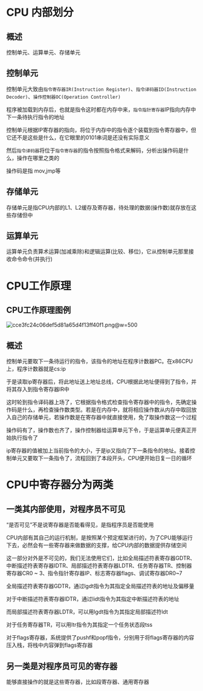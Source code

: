 
# CPU 内部划分
## 概述
控制单元、运算单元、存储单元

## 控制单元
控制单元大致由`指令寄存器IR(Instruction Register)`、`指令译码器ID(Instruction Decoder)`、`操作控制器OC(Operation Controller)`

程序被加载到内存后，也就是指令这时都在内存中来，`指令指针寄存器`IP指向内存中下一条待执行指令的地址

控制单元根据IP寄存器的指向，将位于内存中的指令逐个装载到指令寄存器中，但它还不是这些是什么，在它眼里的0101串词是还没有实际意义

然后`指令译码器`将位于`指令寄存器`的指令按照指令格式来解码，分析出操作码是什么，操作在哪里之类的

操作码是指 mov,jmp等

## 存储单元
存储单元是指CPU内部的L1、L2缓存及寄存器，待处理的数据(操作数)就存放在这些存储但中

## 运算单元
运算单元负责算术运算(加减乘除)和逻辑运算(比较、移位)，它从控制单元那里接收命令命令(并执行)

# CPU工作原理
## CPU工作原理图例
![cce3fc24c06def5d81a65d4f13ff40f1.png](evernotecid://95103871-7E20-47B6-A8DD-62C60FAB24B1/appyinxiangcom/15513169/ENResource/p14325)@w=500

## 概述
控制单元要取下一条待运行的指令，该指令的地址在程序计数器PC。在x86CPU上，程序计数器就是cs:ip

于是读取ip寄存器后，将此地址送上地址总线，CPU根据此地址便得到了指令，并将其存入到指令寄存器IR中

这时轮到指令译码器上场了，它根据指令格式检查指令寄存器中的指令，先确定操作码是什么，再检查操作数类型。若是在内存中，就将相应操作数从内存中取回放入自己的存储单元，若操作数是在寄存器中就直接使用，免了取操作数这一个过程

操作码有了，操作数也齐了，操作控制器给运算单元下令，于是运算单元便真正开始执行指令了

ip寄存器的值被加上当前指令的大小，于是ip又指向了下一条指令的地址。接着控制单元又要取下一条指令了，流程回到了本段开头，CPU便开始日复一日的循环


# CPU中寄存器分为两类
## 一类其内部使用，对程序员不可见
“是否可见”不是说寄存器是否能看得见，是指程序员是否能使用

CPU内部有其自己的运行机制，是按照某个预定框架进行的，为了CPU能够运行下去，必然会有一些寄存器来做数据的支撑，给CPU内部的数据提供存储空间

这一部分对外是不可见的，我们无法使用它们，比如全局描述符表寄存器GDTR、中断描述符表寄存器IDTR、局部描述符表寄存器LDTR、任务寄存器TR、控制器寄存器CR0 ~ 3、指令指针寄存器IP、标志寄存器flags、调试寄存器DR0~7

全局描述符表寄存器GDTR，通过lgdt指令为其指定全局描述符表的地址及偏移量

对于中断描述符表寄存器IDTR，通过lidt指令为其指定中断描述符表的地址

而局部描述符表寄存器LDTR，可以用lgdt指令为其指定局部描述符ldt

对于任务寄存器TR，可以用ltr指令为其指定一个任务状态段tss

对于flags寄存器，系统提供了pushf和popf指令，分别用于将flags寄存器的内容压入栈，将栈中内容弹到flags寄存器

## 另一类是对程序员可见的寄存器
能够直接操作的就是这些寄存器，比如段寄存器、通用寄存器